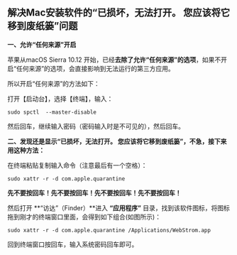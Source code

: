 ## 解决Mac安装软件的“已损坏，无法打开。 您应该将它移到废纸篓”问题

**一、允许“任何来源”开启**

苹果从macOS Sierra 10.12 开始，已经**去除了允许“任何来源”的选项**，如果不开启“任何来源”的选项，会直接影响到无法运行的第三方应用。

所以开启“任何来源”的方法如下：

打开【启动台】，选择【终端】，输入：

```text
sudo spctl  --master-disable
```

然后回车，继续输入密码（密码输入时是不可见的），然后回车。

**二、发现还是显示“已损坏，无法打开。 您应该将它移到废纸篓”，不急，接下来用这种方法：**

在终端粘贴复制输入命令（注意最后有一个空格）：

```text
sudo xattr -r -d com.apple.quarantine 
```

**先不要按回车！先不要按回车！先不要按回车！先不要按回车！**

然后打开 **“访达”（Finder）**进入 **“应用程序”** 目录，找到该软件图标，将图标拖到刚才的终端窗口里面，会得到如下组合(如图所示)：

```text
sudo xattr -r -d com.apple.quarantine /Applications/WebStrom.app
```

回到终端窗口按回车，输入系统密码回车即可。